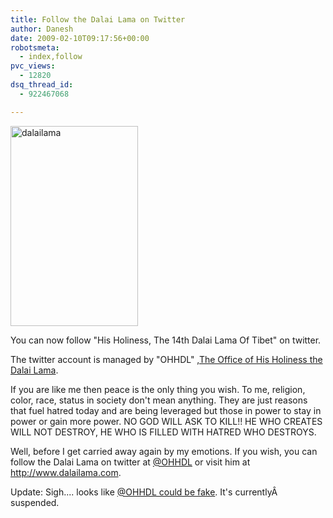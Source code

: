```yaml
---
title: Follow the Dalai Lama on Twitter
author: Danesh
date: 2009-02-10T09:17:56+00:00
robotsmeta:
  - index,follow
pvc_views:
  - 12820
dsq_thread_id:
  - 922467068

---
```

<img loading="lazy" class="alignnone size-full wp-image-1248" title="dalailama" src="/wp-content/uploads/2009/02/dalailama.jpg" alt="dalailama" width="204" height="320" />

You can now follow "His Holiness, The 14th Dalai Lama Of Tibet" on twitter.

The twitter account is managed by "OHHDL" ,[The Office of His Holiness the Dalai Lama][1].

If you are like me then peace is the only thing you wish. To me, religion, color, race, status in society don't mean anything. They are just reasons that fuel hatred today and are being leveraged but those in power to stay in power or gain more power. NO GOD WILL ASK TO KILL!! HE WHO CREATES WILL NOT DESTROY, HE WHO IS FILLED WITH HATRED WHO DESTROYS.

Well, before I get carried away again by my emotions. If you wish, you can follow the Dalai Lama on twitter at [@OHHDL][2] or visit him at <http://www.dalailama.com>.

Update: Sigh.... looks like [@OHHDL could be fake][3]. It's currentlyÂ  suspended.

 [1]: http://www.dalailama.com/page.9.htm
 [2]: http://twitter.com/OHHDL
 [3]: http://missinformationblog.blogspot.com/